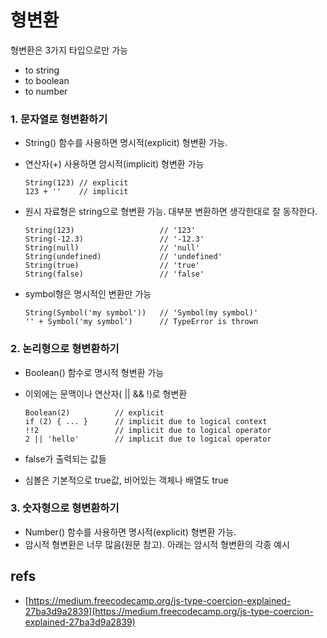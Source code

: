 # 형변환

형변환은 3가지 타입으로만 가능

* to string
* to boolean
* to number

### 1. 문자열로 형변환하기

* String\(\) 함수를 사용하면 명시적\(explicit\) 형변환 가능. 
* 연산자\(+\) 사용하면 암시적\(implicit\) 형변환 가능

  ```text
  String(123) // explicit
  123 + ''    // implicit
  ```

* 원시 자료형은 string으로 형변환 가능. 대부분 변환하면 생각한대로 잘 동작한다.

  ```text
  String(123)                   // '123'
  String(-12.3)                 // '-12.3'
  String(null)                  // 'null'
  String(undefined)             // 'undefined'
  String(true)                  // 'true'
  String(false)                 // 'false'
  ```

* symbol형은 명시적인 변환만 가능

  ```text
  String(Symbol('my symbol'))   // 'Symbol(my symbol)'
  '' + Symbol('my symbol')      // TypeError is thrown
  ```

### 2. 논리형으로 형변환하기

* Boolean\(\) 함수로 명시적 형변환 가능
* 이외에는 문맥이나 연산자\( \|\| && !\)로 형변환

  ```text
  Boolean(2)          // explicit
  if (2) { ... }      // implicit due to logical context
  !!2                 // implicit due to logical operator
  2 || 'hello'        // implicit due to logical operator
  ```

* false가 출력되는 값들
* 심볼은 기본적으로 true값, 비어있는 객체나 배열도 true

### 3. 숫자형으로 형변환하기

* Number\(\) 함수를 사용하면 명시적\(explicit\) 형변환 가능.
* 암시적 형변환은 너무 많음\(원문 참고\). 아래는 암시적 형변환의 각종 예시

## refs

* [https://medium.freecodecamp.org/js-type-coercion-explained-27ba3d9a2839](https://medium.freecodecamp.org/js-type-coercion-explained-27ba3d9a2839)

